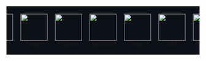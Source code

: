 <div style="display: flex; justify-content: center; gap: 20px; flex-wrap: nowrap; overflow-x: auto; background: #0d1117; padding: 20px;">
  <div style="text-align: center; flex: 0 0 auto;">
    <img src="https://cdn.jsdelivr.net/gh/devicons/devicon@latest/icons/python/python-original.svg" width="70" /><br>Python
  </div>
  <div style="text-align: center; flex: 0 0 auto;">
    <img src="https://cdn.jsdelivr.net/gh/devicons/devicon@latest/icons/java/java-original.svg" width="70" /><br>Java
  </div>
  <div style="text-align: center; flex: 0 0 auto;">
    <img src="https://cdn.jsdelivr.net/gh/devicons/devicon@latest/icons/flutter/flutter-original.svg" width="70" /><br>Flutter
  </div>
  <div style="text-align: center; flex: 0 0 auto;">
    <img src="https://cdn.jsdelivr.net/gh/devicons/devicon@latest/icons/sqlite/sqlite-original.svg" width="70" /><br>SQLite
  </div>
  <div style="text-align: center; flex: 0 0 auto;">
    <img src="https://cdn.jsdelivr.net/gh/devicons/devicon@latest/icons/matlab/matlab-original.svg" width="70" /><br>MATLAB
  </div>
  <div style="text-align: center; flex: 0 0 auto;">
    <img src="https://cdn.jsdelivr.net/gh/devicons/devicon@latest/icons/linux/linux-original.svg" width="70" /><br>Linux
  </div>
  <div style="text-align: center; flex: 0 0 auto;">
    <img src="https://skillicons.dev/icons?i=dotnet" width="70" /><br>.NET
  </div>
  <div style="text-align: center; flex: 0 0 auto;">
    <img src="https://cdn.jsdelivr.net/gh/devicons/devicon@latest/icons/microsoftsqlserver/microsoftsqlserver-original.svg" width="70" /><br>MSSQL
  </div>
  <div style="text-align: center; flex: 0 0 auto;">
    <img src="https://cdn.jsdelivr.net/gh/devicons/devicon@latest/icons/cplusplus/cplusplus-original.svg" width="70" /><br>C++
  </div>
</div>
